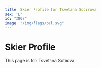 ```yaml
---
title: Skier Profile for Tsvetana Sotirova
sex: "L"
id: "2807"
image: "/img/flags/bul.svg" 
---
```


# Skier Profile

This page is for: Tsvetana Sotirova.
    